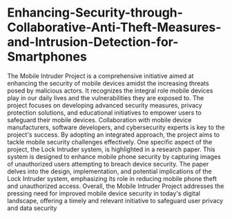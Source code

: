 # Enhancing-Security-through-Collaborative-Anti-Theft-Measures-and-Intrusion-Detection-for-Smartphones
The Mobile Intruder Project is a comprehensive initiative aimed at enhancing the security of 
mobile devices amidst the increasing threats posed by malicious actors. It recognizes the 
integral role mobile devices play in our daily lives and the vulnerabilities they are exposed to. 
The project focuses on developing advanced security measures, privacy protection solutions, 
and educational initiatives to empower users to safeguard their mobile devices.
Collaboration with mobile device manufacturers, software developers, and cybersecurity 
experts is key to the project's success. By adopting an integrated approach, the project aims to 
tackle mobile security challenges effectively.
One specific aspect of the project, the Lock Intruder system, is highlighted in a research paper. 
This system is designed to enhance mobile phone security by capturing images of unauthorized 
users attempting to breach device security. The paper delves into the design, implementation, 
and potential implications of the Lock Intruder system, emphasizing its role in reducing mobile 
phone theft and unauthorized access.
Overall, the Mobile Intruder Project addresses the pressing need for improved mobile device 
security in today's digital landscape, offering a timely and relevant initiative to safeguard user 
privacy and data security

